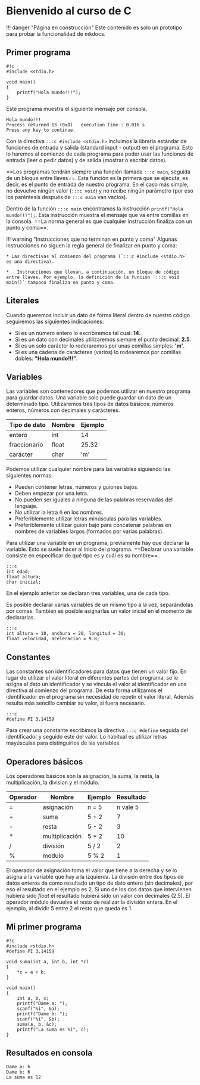 # Bienvenido al curso de C

!!! danger "Página en construcción"
	Este contenido es solo un prototipo para probar la funcionalidad de mkdocs.

## Primer programa

	#!c
	#include <stdio.h>

	void main()
	{
	    printf("Hola mundo!!!");
	}

Este programa muestra el siguiente mensaje por consola.

	Hola mundo!!!
	Process returned 13 (0xD)   execution time : 0.016 s
	Press any key to continue.

Con la directiva `:::c #include <stdio.h>` incluimos la librería estándar de funciones de entrada y salida (standard input - output) en el programa. Esto lo haremos al comienzo de cada programa para poder usar las funciones de entrada (leer o pedir datos) y de salida (mostrar o escribir datos).

==Los programas tendrán siempre una función llamada `:::c main`, seguida de un bloque entre llaves==. Esta función es la primera que se ejecuta, es decir, es el punto de entrada de nuestro programa. En el caso más simple, no devuelve ningún valor (`:::c void`) y no recibe ningún parámetro (por eso los paréntesis después de `:::c main` van vacios).

Dentro de la función `:::c main` encontramos la instrucción `printf("Hola mundo!!!");`. Esta instrucción muestra el mensaje que va entre comillas en la consola. ==La norma general es que cualquier instrucción finaliza con un punto y coma==. 

!!! warning "Instrucciones que no terminan en punto y coma"
	Algunas instrucciones no siguen la regla general de finalizar en punto y coma: 

	* Las directivas al comienzo del programa (`:::c #include <stdio.h>` es una directiva).

	* 	Instrucciones que llevan, a continuación, un bloque de código entre llaves. Por ejemplo, la definición de la función `:::c void main()` tampoco finaliza en punto y coma.

## Literales

Cuando queremos incluir un dato de forma literal dentro de nuestro código seguiremos las siguientes indicaciones:

*	Si es un número entero lo escribiremos tal cual: **14**.
* 	Si es un dato con decimales utilizaremos siempre el punto decimal: **2.5**.
*   Si es un solo carácter lo roderaremos por unas comillas simples: **'m'**.
*   Si es una cadena de carácteres (varios) lo rodearemos por comillas dobles: **"Hola mundo!!!"**.

## Variables

Las variables son contenedores que podemos utilizar en nuestro programa para guardar datos. Una variable solo puede guardar un dato de un determinado tipo. Utilizaremos tres tipos de datos básicos: números enteros, números con decimales y carácteres.

|Tipo de dato|Nombre    |Ejemplo|
|------------|----------|-------|
|entero      |int       |14     |
|fraccionario|float     |25.32  |
|carácter    |char      |'m'    |

Podemos utilizar cualquier nombre para las variables siguiendo las siguientes normas:

* 	Pueden contener letras, números y guiones bajos.
*	Deben empezar por una letra.
*	No pueden ser iguales a ninguna de las palabras reservadas del lenguaje.
*	No utilizar la letra ñ en los nombres.
* 	Preferiblemente utilizar letras minúsculas para las variables.
*   Preferiblemente utilizar guion bajo para concatenar palabras en nombres de variables largos (formados por varias palabras).

Para utilizar una variable en un programa, previamente hay que declarar la variable. Esto se suele hacer al inicio del programa. ==Declarar una variable consiste en especificar de qué tipo es y cuál es su nombre==.

	:::c
	int edad;
	float altura;
	char inicial;

En el ejemplo anterior se declaran tres variables, una de cada tipo.

Es posible declarar varias variables de un mismo tipo a la vez, separándolas por comas. También es posible asignarlas un valor inicial en el momento de declararlas.

	:::c
	int altura = 10, anchura = 20, longitud = 30;
	float velocidad, aceleracion = 9.8;

## Constantes

Las constantes son identificadores para datos que tienen un valor fijo. En lugar de utilizar el valor literal en diferentes partes del programa, se le asigna al dato un identificador y se vincula el valor al identificador en una directiva al comienzo del programa. De esta forma utilizamos el identificador en el programa sin necesidad de repetir el valor literal. Además resulta más sencillo cambiar su valor, si fuera necesario.

	:::c
	#define PI 3.14159

Para crear una constante escribimos la directiva `:::c #define` seguida del identificador y seguido este del valor. Lo habitual es utilizar letras mayúsculas para distinguirlos de las variables.

## Operadores básicos

Los operadores básicos son la asignación, la suma, la resta, la multiplicación, la division y el módulo.

|Operador |Nombre        |Ejemplo|Resultado  |
|---------|--------------|-------|-----------|
|=        |asignación    |n = 5  | n vale 5  |
|+        |suma          |5 + 2  | 7         |
|-        |resta         |5 - 2  | 3         |
|*        |multiplicación|5 * 2  | 10        |
|/        |división      |5 / 2  | 2         |
|%        |modulo        |5 % 2  | 1         |

El operador de asignación toma el valor que tiene a la derecha y se lo asigna a la variable que hay a la izquierda. La división entre dos tipos de datos enteros da como resultado un tipo de dato entero (sin decimales), por eso el resultado en el ejemplo es 2. Si uno de los dos datos que intervienen hubiera sido *float* el resultado hubierá sido un valor con decimales (2.5). El operador módulo devuelve el resto de realizar la división entera. En el ejemplo, al dividir 5 entre 2 el resto que queda es 1.

## Mi primer programa

	#!c
	#include <stdio.h>
	#define PI 3.14159

	void suma(int a, int b, int *c)
	{
		*c = a + b;
	}

	void main()
	{
		int a, b, c;
		printf("Dame a: ");
		scanf("%i", &a);
		printf("Dame b: ");
		scanf("%i", &b);
		suma(a, b, &c);
		printf("La suma es %i", c);
	}

## Resultados en consola

	Dame a: 6
	Dame b: 6
	La suma es 12


